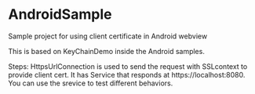 AndroidSample
=============

Sample project for using client certificate in Android webview


This is based on KeyChainDemo inside the Android samples.

Steps:
HttpsUrlConnection is used to send the request with SSLcontext to provide client cert. It has Service that responds at https://localhost:8080. You can use the srevice to test different behaviors.

